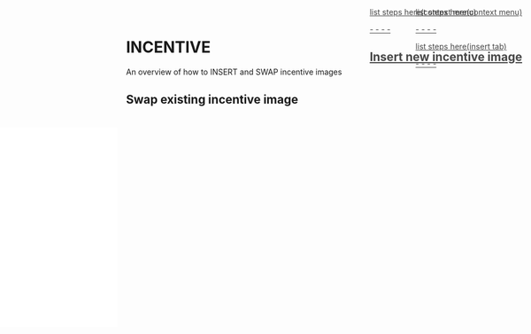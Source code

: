 # INCENTIVE

<p>An overview of how to INSERT and SWAP incentive images</p>



## Swap existing incentive image

<html>
    <div style="position:relative;width:fit-content;height:fit-content;">
        <a style="position:absolute;top:20px;right:1rem;opacity:0.8;" href="../media/SwapIncentives_edited.mp4"/>
        <iframe autoplay allow="autoplay;" allowfullscreen style="border:none" src="../media/SwapIncentives_edited.mp4" width="640" height="360"></iframe>
    </div>
</html>

<p>list steps here(context menu)</p>
-
-
-
-



## Insert new incentive image

<html>
    <div style="position:relative;width:fit-content;height:fit-content;">
        <a style="position:absolute;top:20px;right:1rem;opacity:0.8;" href="../media/InsertIncentives_edited.mp4"/>
        <iframe autoplay allow="autoplay;" allowfullscreen style="border:none" src="../media/InsertIncentives_edited.mp4" width="640" height="360"></iframe>
    </div>
</html>

<p>list steps here(context menu)</p>
-
-
-
-

<p>list steps here(insert tab)</p>
-
-
-
-